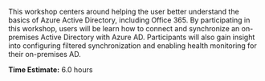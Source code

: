 This workshop centers around helping the user better understand the basics of Azure Active Directory, including Office 365.  By participating in this workshop, users will be learn how to connect and synchronize an on-premises Active Directory with Azure AD.  Participants will also gain insight into configuring filtered synchronization and enabling health monitoring for their on-premises AD.

**Time Estimate:** 6.0 hours